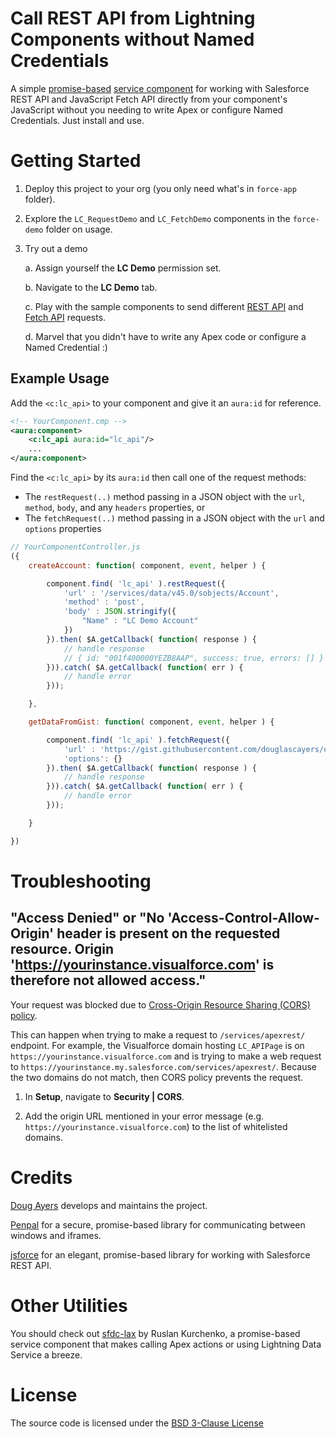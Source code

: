 # Call REST API from Lightning Components without Named Credentials

A simple [promise-based](https://developer.salesforce.com/docs/atlas.en-us.lightning.meta/lightning/js_promises.htm)
[service component](https://developer.salesforce.com/blogs/2018/08/implement-and-use-lightning-service-components.html)
for working with Salesforce REST API and JavaScript Fetch API
directly from your component's JavaScript without you needing to
write Apex or configure Named Credentials. Just install and use.


# Getting Started

1. Deploy this project to your org (you only need what's in `force-app` folder).

2. Explore the `LC_RequestDemo` and `LC_FetchDemo` components in the `force-demo` folder on usage.

3. Try out a demo

    a. Assign yourself the **LC Demo** permission set.

    b. Navigate to the **LC Demo** tab.

    c. Play with the sample components to send different [REST API](https://developer.salesforce.com/docs/atlas.en-us.api_rest.meta/api_rest/intro_what_is_rest_api.htm) and [Fetch API](https://developer.mozilla.org/en-US/docs/Web/API/Fetch_API) requests.

    d. Marvel that you didn't have to write any Apex code or configure a Named Credential :)


## Example Usage

Add the `<c:lc_api>` to your component and give it an `aura:id` for reference.

```xml
<!-- YourComponent.cmp -->
<aura:component>
    <c:lc_api aura:id="lc_api"/>
    ...
</aura:component>
```

Find the `<c:lc_api>` by its `aura:id` then call one of the request methods:
  * The `restRequest(..)` method passing in a JSON object with the `url`, `method`, `body`, and any `headers` properties, or
  * The `fetchRequest(..)` method passing in a JSON object with the `url` and `options` properties 

```js
// YourComponentController.js
({
    createAccount: function( component, event, helper ) {

        component.find( 'lc_api' ).restRequest({
            'url' : '/services/data/v45.0/sobjects/Account',
            'method' : 'post',
            'body' : JSON.stringify({
                "Name" : "LC Demo Account"
            })
        }).then( $A.getCallback( function( response ) {
            // handle response
            // { id: "001f400000YEZB8AAP", success: true, errors: [] }
        })).catch( $A.getCallback( function( err ) {
            // handle error
        }));

    },

    getDataFromGist: function( component, event, helper ) {

        component.find( 'lc_api' ).fetchRequest({
            'url' : 'https://gist.githubusercontent.com/douglascayers/e96c53304dc78dc83e59a85753f29111/raw/sfdx-mass-action-scheduler-version.js',
            'options': {}
        }).then( $A.getCallback( function( response ) {
            // handle response
        })).catch( $A.getCallback( function( err ) {
            // handle error
        }));

    }

})
```

# Troubleshooting

## "Access Denied" or "No 'Access-Control-Allow-Origin' header is present on the requested resource. Origin 'https://yourinstance.visualforce.com' is therefore not allowed access."

Your request was blocked due to [Cross-Origin Resource Sharing (CORS) policy](https://help.salesforce.com/articleView?id=extend_code_cors.htm&type=5).

This can happen when trying to make a request to `/services/apexrest/` endpoint.
For example, the Visualforce domain hosting `LC_APIPage` is on `https://yourinstance.visualforce.com` and is trying to make a web request to `https://yourinstance.my.salesforce.com/services/apexrest/`.
Because the two domains do not match, then CORS policy prevents the request.

1. In **Setup**, navigate to **Security | CORS**.

2. Add the origin URL mentioned in your error message (e.g. `https://yourinstance.visualforce.com`) to the list of whitelisted domains.


# Credits

[Doug Ayers](https://douglascayers.com) develops and maintains the project.

[Penpal](https://github.com/Aaronius/penpal)
for a secure, promise-based library for communicating between windows and iframes.

[jsforce](https://jsforce.github.io/)
for an elegant, promise-based library for working with Salesforce REST API.


# Other Utilities

You should check out [sfdc-lax](https://github.com/ruslan-kurchenko/sfdc-lax) by Ruslan Kurchenko,
a promise-based service component that makes calling Apex actions or using Lightning Data Service a breeze.


# License

The source code is licensed under the [BSD 3-Clause License](LICENSE)